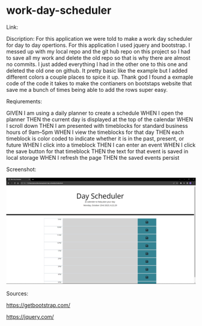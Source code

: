 # work-day-scheduler

Link:



Discription:
For this application we were told to make a work day scheduler for day to day opertions. For this application I used jquery and bootstrap. I messed up with my local repo and the git hub repo on this project so I had to save all my work and delete the old repo so that is why there are almost no commits. I just added everything I had in the other one to this one and deleted the old one on github. It pretty basic like the example but I added different colors a couple places to spice it up. Thank god I found a exmaple code of the code it takes to make the contianers on bootstaps website that save me a bunch of times being able to add the rows super easy. 

Reqiurements:

GIVEN I am using a daily planner to create a schedule
WHEN I open the planner
THEN the current day is displayed at the top of the calendar
WHEN I scroll down
THEN I am presented with timeblocks for standard business hours of 9am&ndash;5pm
WHEN I view the timeblocks for that day
THEN each timeblock is color coded to indicate whether it is in the past, present, or future
WHEN I click into a timeblock
THEN I can enter an event
WHEN I click the save button for that timeblock
THEN the text for that event is saved in local storage
WHEN I refresh the page
THEN the saved events persist


Screenshot:

![Alt text](image-3.png)


Sources:

https://getbootstrap.com/

https://jquery.com/

